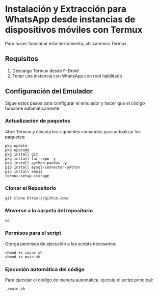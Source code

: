 # Instalación y Extracción para WhatsApp desde instancias de dispositivos móviles con Termux
Para hacer funcionar esta herramienta, utilizaremos Termux.

## Requisitos
1. Descarga Termux desde F-Droid
2. Tener una instancia con WhatsApp con root habilitado

## Configuración del Emulador
Sigue estos pasos para configurar el emulador y hacer que el código funcione automáticamente

### Actualización de paquetes
Abre Termux y ejecuta los siguientes comandos para actualizar los paquetes:

```
pkg update
pkg upgrade
pkg install git
pkg install tur-repo -y
pkg install python-pandas -y
pip install mysql-connector-python
pip install emoji
termux-setup-storage
```

### Clonar el Repositorio
```
git clone https://github.com/
```

### Moverse a la carpeta del repositorio
```
cd 
```

### Permisos para el script
Otorga permisos de ejecución a los scripts necesarios:
```
chmod +x sacar.sh
chmod +x main.sh
```

### Ejecución automática del código
Para ejecutar el código de manera automática, ejecuta el script principal:
```
./main.sh
```
